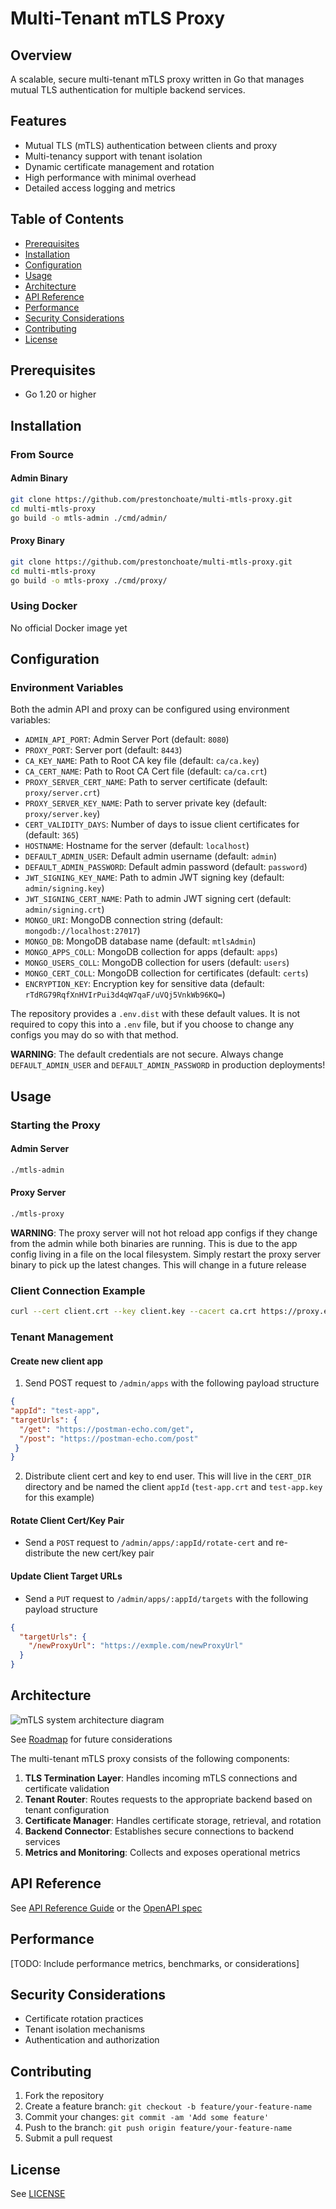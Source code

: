 # Multi-Tenant mTLS Proxy

## Overview
A scalable, secure multi-tenant mTLS proxy written in Go that manages mutual TLS authentication for multiple backend services.

## Features
- Mutual TLS (mTLS) authentication between clients and proxy
- Multi-tenancy support with tenant isolation
- Dynamic certificate management and rotation
- High performance with minimal overhead
- Detailed access logging and metrics

## Table of Contents
- [Prerequisites](#prerequisites)
- [Installation](#installation)
- [Configuration](#configuration)
- [Usage](#usage)
- [Architecture](#architecture)
- [API Reference](#api-reference)
- [Performance](#performance)
- [Security Considerations](#security-considerations)
- [Contributing](#contributing)
- [License](#license)

## Prerequisites
- Go 1.20 or higher

## Installation

### From Source

#### Admin Binary

```bash
git clone https://github.com/prestonchoate/multi-mtls-proxy.git
cd multi-mtls-proxy
go build -o mtls-admin ./cmd/admin/
```

#### Proxy Binary

```bash
git clone https://github.com/prestonchoate/multi-mtls-proxy.git
cd multi-mtls-proxy
go build -o mtls-proxy ./cmd/proxy/
```

### Using Docker
No official Docker image yet

## Configuration

### Environment Variables
Both the admin API and proxy can be configured using environment variables:

- `ADMIN_API_PORT`: Admin Server Port (default: `8080`)
- `PROXY_PORT`: Server port (default: `8443`)
- `CA_KEY_NAME`: Path to Root CA key file (default: `ca/ca.key`)
- `CA_CERT_NAME`: Path to Root CA Cert file (default: `ca/ca.crt`)
- `PROXY_SERVER_CERT_NAME`: Path to server certificate (default: `proxy/server.crt`)
- `PROXY_SERVER_KEY_NAME`: Path to server private key (default: `proxy/server.key`)
- `CERT_VALIDITY_DAYS`: Number of days to issue client certificates for (default: `365`)
- `HOSTNAME`: Hostname for the server (default: `localhost`)
- `DEFAULT_ADMIN_USER`: Default admin username (default: `admin`)
- `DEFAULT_ADMIN_PASSWORD`: Default admin password (default: `password`)
- `JWT_SIGNING_KEY_NAME`: Path to admin JWT signing key (default: `admin/signing.key`)
- `JWT_SIGNING_CERT_NAME`: Path to admin JWT signing cert (default: `admin/signing.crt`)
- `MONGO_URI`: MongoDB connection string (default: `mongodb://localhost:27017`)
- `MONGO_DB`: MongoDB database name (default: `mtlsAdmin`)
- `MONGO_APPS_COLL`: MongoDB collection for apps (default: `apps`)
- `MONGO_USERS_COLL`: MongoDB collection for users (default: `users`)
- `MONGO_CERT_COLL`: MongoDB collection for certificates (default: `certs`)
- `ENCRYPTION_KEY`: Encryption key for sensitive data (default: `rTdRG79RqfXnHVIrPui3d4qW7qaF/uVQj5VnkWb96KQ=`)

The repository provides a `.env.dist` with these default values. It is not required to copy this into a `.env` file, but if you choose to change any configs you may do so with that method. 

**WARNING**: The default credentials are not secure. Always change `DEFAULT_ADMIN_USER` and `DEFAULT_ADMIN_PASSWORD` in production deployments!


## Usage

### Starting the Proxy

#### Admin Server

```bash
./mtls-admin
```

#### Proxy Server

```bash
./mtls-proxy
```

**WARNING**: The proxy server will not hot reload app configs if they change from the admin while both binaries are running. This is due to the app config living in a file on the local filesystem. Simply restart the proxy server binary to pick up the latest changes. This will change in a future release

### Client Connection Example
```bash
curl --cert client.crt --key client.key --cacert ca.crt https://proxy.example.com:8443/api/endpoint
```

### Tenant Management

#### Create new client app
  1. Send POST request to `/admin/apps` with the following payload structure
  ```json
{
  "appId": "test-app",
  "targetUrls": {
    "/get": "https://postman-echo.com/get",
    "/post": "https://postman-echo.com/post"
   }
}
  ```

  2. Distribute client cert and key to end user. This will live in the `CERT_DIR` directory and be named the client `appId` (`test-app.crt` and `test-app.key` for this example)

#### Rotate Client Cert/Key Pair
  - Send a `POST` request to `/admin/apps/:appId/rotate-cert` and re-distribute the new cert/key pair

#### Update Client Target URLs
  - Send a `PUT` request to `/admin/apps/:appId/targets` with the following payload structure
  ```json
  {
    "targetUrls": {
      "/newProxyUrl": "https://exmple.com/newProxyUrl"
    }
  }
  ```


## Architecture
![mTLS system architecture diagram](./docs/mTLS%20Proxy%20System%20Diagram.png)

See [Roadmap](./docs/roadmap.md) for future considerations

The multi-tenant mTLS proxy consists of the following components:

1. **TLS Termination Layer**: Handles incoming mTLS connections and certificate validation
2. **Tenant Router**: Routes requests to the appropriate backend based on tenant configuration
3. **Certificate Manager**: Handles certificate storage, retrieval, and rotation
4. **Backend Connector**: Establishes secure connections to backend services
5. **Metrics and Monitoring**: Collects and exposes operational metrics

## API Reference
See [API Reference Guide](./docs/mtls-proxy-api-reference.md) or the [OpenAPI spec](./docs/openapi.yaml)


## Performance
[TODO: Include performance metrics, benchmarks, or considerations]

## Security Considerations
- Certificate rotation practices
- Tenant isolation mechanisms
- Authentication and authorization

## Contributing
1. Fork the repository
2. Create a feature branch: `git checkout -b feature/your-feature-name`
3. Commit your changes: `git commit -am 'Add some feature'`
4. Push to the branch: `git push origin feature/your-feature-name`
5. Submit a pull request

## License
See [LICENSE](./LICENSE)
